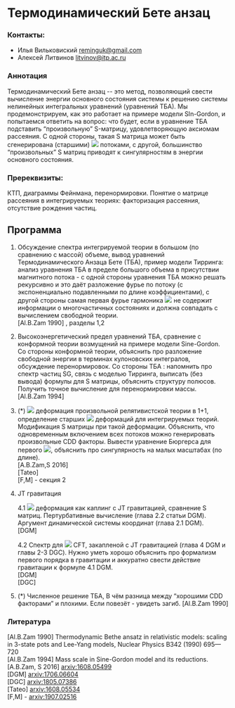 # Термодинамический Бете анзац

### Контакты:
* Илья Вильковиский <reminguk@gmail.com>
* Алексей Литвинов <litvinov@itp.ac.ru>

### Аннотация
Термодинамический Бете анзац -- это метод, позволяющий свести вычисление энергии основного состояния системы к решению системы нелинейных интегральных уравнений (уравнений ТБА). Мы продемонстрируем, как это работает на примере модели SIn-Gordon, и попытаемся ответить на вопрос: что будет, если в уравнение ТБА подставить “произвольную” S-матрицу, удовлетворяющую аксиомам рассеяния. С одной стороны, такая S матрица может быть сгенерирована (старшими) <img src="https://render.githubusercontent.com/render/math?math=T\bar{T}"> потоками, с другой, большинство “произвольных” S матриц приводят к сингулярностям в энергии основного состояния.  

### Пререквизиты: 
КТП, диаграммы Фейнмана, перенормировки. Понятие о матрице рассеяния в интегрируемых теориях: факторизация рассеяния, отсутствие рождения частиц.

## Программа

1.  Обсуждение спектра интегрируемой теории в большом (по сравнению с массой) объеме, вывод уравнений Термодинамического Анзаца Бете (ТБА), пример модели Тирринга: анализ уравнения ТБА в пределе большого объема в присутствии магнитного потока - с одной стороны уравнения ТБА можно решать рекурсивно и это даёт разложение фурье по потоку (с экспоненциально подавленными по длине коэффициентами), с другой стороны самая первая фурье гармоника <img src="https://render.githubusercontent.com/render/math?math=\cos(\Phi)"> не содержит информации о многочастичных состояниях и должна совпадать с вычислением свободной теории.  
[Al.B.Zam 1990] , разделы 1,2

2. Высокоэнергетический предел уравнений ТБА, сравнение с конформной теории возмущений на примере модели Sine-Gordon. Со стороны конформной теории, объяснить про разложение свободной энергии в терминах кулоновских интегралов, обсуждение перенормировок. Со стороны ТБА : напомнить про спектр частиц SG, связь с моделью Тирринга, выписать (без вывода) формулы для S матрицы, объяснить структуру полюсов. Получить точное вычисление для перенормировки массы.  
[Al.B.Zam 1994]

3. (*) <img src="https://render.githubusercontent.com/render/math?math=T\bar{T}"> деформация произвольной релятивистской теории в 1+1, определение старших <img src="https://render.githubusercontent.com/render/math?math=T_s\bar{T_s}"> деформаций для интегрируемых теорий. Модификация S матрицы при такой деформации. Объяснить, что одновременным включением всех потоков можно генерировать произвольные CDD факторы. Вывести уравнение Бюргерса для первого <img src="https://render.githubusercontent.com/render/math?math=T\bar{T}">, объяснить про сингулярность на малых масштабах (по длине).  
[A.B.Zam,S 2016]  
[Tateo]  
[F,M] - секция 2

4. JT гравитация

   4.1 <img src="https://render.githubusercontent.com/render/math?math=T\bar{T}"> деформация как каплинг с JT гравитацией, сравнение S матриц. Пертурбативные вычисление (глава 2.2 статьи DGM). Аргумент динамической системы координат (глава 2.1 DGM).  
[DGM]  
   
   4.2 Спектр для <img src="https://render.githubusercontent.com/render/math?math=c=24"> CFT, закапленой с JT гравитацией (глава 4 DGM и главы 2-3 DGC). Нужно уметь хорошо объяснить про формализм первого порядка в гравитации и аккуратно свести действие гравитации к формуле 4.1 DGM.  
[DGM]  
[DGC]


5. (*) Численное решение ТБА, В чём разница между “хорошими CDD факторами” и плохими. Если повезёт - увидеть загиб. 
[Al.B.Zam 1990]

### Литература
[Al.B.Zam 1990] Thermodynamic Bethe ansatz in relativistic models: scaling in 3-state pots and Lee-Yang models, Nuclear Physics B342 (1990) 695—720  
[Al.B.Zam 1994] Mass scale in Sine-Gordon model and its reductions.  
[A.B.Zam, S 2016] [arxiv:1608.05499](https://arxiv.org/pdf/1608.05499.pdf)  
[DGM] [arxiv:1706.06604](https://arxiv.org/pdf/1706.06604.pdf)  
[DGC] [arxiv:1805.07386](https://arxiv.org/pdf/1805.07386.pdf)  
[Tateo] [arxiv:1608.05534](https://arxiv.org/pdf/1608.05534.pdf)  
[F,M] - [arxiv:1907.02516](https://arxiv.org/pdf/1907.02516.pdf)  

